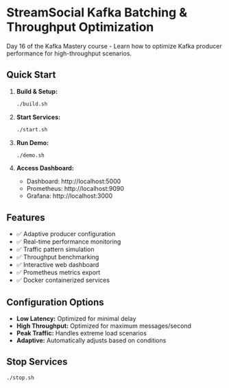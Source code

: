 # StreamSocial Kafka Batching & Throughput Optimization

Day 16 of the Kafka Mastery course - Learn how to optimize Kafka producer performance for high-throughput scenarios.

## Quick Start

1. **Build & Setup:**
   ```bash
   ./build.sh
   ```

2. **Start Services:**
   ```bash
   ./start.sh
   ```

3. **Run Demo:**
   ```bash
   ./demo.sh
   ```

4. **Access Dashboard:**
   - Dashboard: http://localhost:5000
   - Prometheus: http://localhost:9090
   - Grafana: http://localhost:3000

## Features

- ✅ Adaptive producer configuration
- ✅ Real-time performance monitoring
- ✅ Traffic pattern simulation
- ✅ Throughput benchmarking
- ✅ Interactive web dashboard
- ✅ Prometheus metrics export
- ✅ Docker containerized services

## Configuration Options

- **Low Latency:** Optimized for minimal delay
- **High Throughput:** Optimized for maximum messages/second
- **Peak Traffic:** Handles extreme load scenarios
- **Adaptive:** Automatically adjusts based on conditions

## Stop Services

```bash
./stop.sh
```
